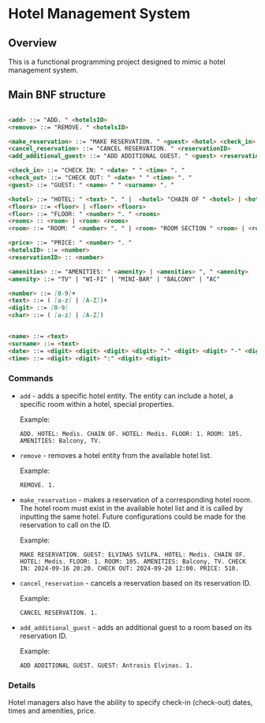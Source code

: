 # Hotel Management System

## Overview

This is a functional programming project designed to mimic a hotel management system.

## Main BNF structure

```markdown

<add> ::= "ADD. " <hotelsID> 
<remove> ::= "REMOVE. " <hotelsID> 

<make_reservation> ::= "MAKE RESERVATION. " <guest> <hotel> <check_in> <check_out> <price>
<cancel_reservation> ::= "CANCEL RESERVATION. " <reservationID>
<add_additional_guest> ::= "ADD ADDITIONAL GUEST. " <guest> <reservationID>

<check_in> ::= "CHECK IN: " <date> " " <time> ". "
<check_out> ::= "CHECK OUT: " <date> " " <time> ". "
<guest> ::= "GUEST: " <name> " " <surname> ". "

<hotel> ::= "HOTEL: " <text> ". " |  <hotel> "CHAIN OF " <hotel> | <hotel> <floors>
<floors> ::= <floor> | <floor> <floors>
<floor> ::= "FLOOR: " <number> ". " <rooms>
<rooms> :: <room> | <room> <rooms>
<room> ::= "ROOM: " <number> ". " | <room> "ROOM SECTION " <room> | <room> <amenities> ". "

<price> ::= "PRICE: " <number> ". "
<hotelsID> ::= <number>
<reservationID> :: <number>

<amenities> ::= "AMENITIES: " <amenity> | <amenities> ", " <amenity>
<amenity> ::= "TV" | "WI-FI" | "MINI-BAR" | "BALCONY" | "AC"

<number> ::= [0-9]+
<text> ::= ( [a-z] | [A-Z])+
<digit> ::= [0-9]
<char> ::= ( [a-z] | [A-Z])


<name> ::= <text>
<surname> ::= <text>
<date> ::= <digit> <digit> <digit> <digit> "-" <digit> <digit> "-" <digit> <digit>
<time> ::= <digit> <digit> ":" <digit> <digit>
```

### Commands

* `add` - adds a specific hotel entity. The entity can include a hotel, a specific room within a hotel, special properties.

    Example:
    ```
    ADD. HOTEL: Medis. CHAIN OF. HOTEL: Medis. FLOOR: 1. ROOM: 105. AMENITIES: Balcony, TV. 
    ```
* `remove` - removes a hotel entity from the available hotel list.

    Example:
    ```
    REMOVE. 1. 
    ```
* `make_reservation` - makes a reservation of a corresponding hotel room. The hotel room must exist in the available hotel list and it is called by inputting the same hotel. Future configurations could be made for the reservation to call on the ID. 
    
    Example:
    ```
    MAKE RESERVATION. GUEST: ELVINAS SVILPA. HOTEL: Medis. CHAIN OF. HOTEL: Medis. FLOOR: 1. ROOM: 105. AMENITIES: Balcony, TV. CHECK IN: 2024-09-16 20:20. CHECK OUT: 2024-09-20 12:00. PRICE: 510.

    ```
* `cancel_reservation` - cancels a reservation based on its reservation ID.

    Example:
    ```
    CANCEL RESERVATION. 1. 
    ```
* `add_additional_guest` - adds an additional guest to a room based on its reservation ID.

    Example:
    ```
    ADD ADDITIONAL GUEST. GUEST: Antrasis Elvinas. 1. 
    ```


### Details

Hotel managers also have the ability to specify check-in (check-out) dates, times and amenities, price.


